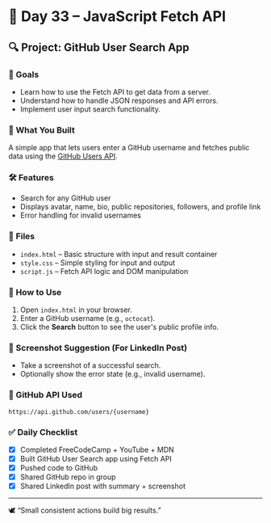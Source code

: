 
# 📅 Day 33 – JavaScript Fetch API

## 🔍 Project: GitHub User Search App

### 🎯 Goals
- Learn how to use the Fetch API to get data from a server.
- Understand how to handle JSON responses and API errors.
- Implement user input search functionality.

### 🧠 What You Built
A simple app that lets users enter a GitHub username and fetches public data using the [GitHub Users API](https://api.github.com/users/).

### 🛠 Features
- Search for any GitHub user
- Displays avatar, name, bio, public repositories, followers, and profile link
- Error handling for invalid usernames

### 📁 Files
- `index.html` – Basic structure with input and result container
- `style.css` – Simple styling for input and output
- `script.js` – Fetch API logic and DOM manipulation

### 🧪 How to Use
1. Open `index.html` in your browser.
2. Enter a GitHub username (e.g., `octocat`).
3. Click the **Search** button to see the user's public profile info.

### 📸 Screenshot Suggestion (For LinkedIn Post)
- Take a screenshot of a successful search.
- Optionally show the error state (e.g., invalid username).

### 🔗 GitHub API Used
```
https://api.github.com/users/{username}
```

### ✅ Daily Checklist
- [x] Completed FreeCodeCamp + YouTube + MDN
- [x] Built GitHub User Search app using Fetch API
- [x] Pushed code to GitHub
- [x] Shared GitHub repo in group
- [x] Shared LinkedIn post with summary + screenshot

---

🕊 “Small consistent actions build big results.”
